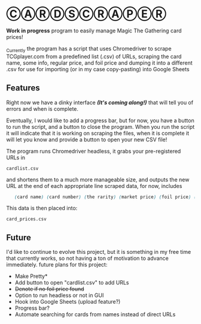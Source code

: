 # ⒸⒶⓇⒹⓈⒸⓇⒶⓅⒺⓇ
**Work in progress** program to easily manage Magic The Gathering card prices!

<sub>Currently</sub> the program has a script that uses Chromedriver to scrape TCGplayer.com from a predefined list (.csv) of URLs,
scraping the card name, some info, regular price, and foil price and dumping it into a different .csv for use for importing (or in my case copy-pasting) into Google Sheets

## Features
Right now we have a dinky interface ***(It's coming along!)***
that will tell you of errors and when is complete.

Eventually, I would like to add a progress bar, but for now, you have a button to run the script, and a button to close the program. When you run the script it will indicate that it is working on scraping the files, when it is complete it will let you know and provide a button to open your new CSV file!


The program runs Chromedriver headless, 
it grabs your pre-registered URLs in 

`cardlist.csv`

and shortens them to a much more manageable size, and outputs the new URL at the end of each appropriate line
scraped data, for now, includes

```css
   (card name) (card number) (the rarity) (market price) (foil price) (URL)
```

This data is then placed into:

`card_prices.csv`

## Future
I'd like to continue to evolve this project, but it is something in my free time that currently works, so not having a ton of motivation to advance immediately.
future plans for this project:

- Make Pretty*
- Add button to open "cardlist.csv" to add URLs
- ~~Denote if no foil price found~~
- Option to run headless or not in GUI
- Hook into Google Sheets (upload feature?)
- Progress bar?
- Automate searching for cards from names instead of direct URLs

